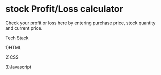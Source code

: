 # stock Profit/Loss calculator
Check your profit or loss here by entering purchase price, stock quantity and current price.

Tech Stack

1)HTML

2)CSS

3)Javascript
